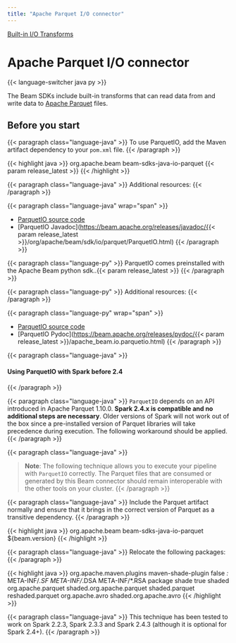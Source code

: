 ```yaml
---
title: "Apache Parquet I/O connector"
---
```

<!--
Licensed under the Apache License, Version 2.0 (the "License");
you may not use this file except in compliance with the License.
You may obtain a copy of the License at

http://www.apache.org/licenses/LICENSE-2.0

Unless required by applicable law or agreed to in writing, software
distributed under the License is distributed on an "AS IS" BASIS,
WITHOUT WARRANTIES OR CONDITIONS OF ANY KIND, either express or implied.
See the License for the specific language governing permissions and
limitations under the License.
-->

[Built-in I/O Transforms](/documentation/io/built-in/)

# Apache Parquet I/O connector

{{< language-switcher java py >}}

The Beam SDKs include built-in transforms that can read data from and write data
to [Apache Parquet](https://parquet.apache.org) files.

## Before you start

<!-- Java specific -->

{{< paragraph class="language-java" >}}
To use ParquetIO, add the Maven artifact dependency to your `pom.xml` file.
{{< /paragraph >}}

{{< highlight java >}}
<dependency>
    <groupId>org.apache.beam</groupId>
    <artifactId>beam-sdks-java-io-parquet</artifactId>
    <version>{{< param release_latest >}}</version>
</dependency>
{{< /highlight >}}

{{< paragraph class="language-java" >}}
Additional resources:
{{< /paragraph >}}

{{< paragraph class="language-java" wrap="span" >}}
* [ParquetIO source code](https://github.com/apache/beam/blob/master/sdks/java/io/parquet/src/main/java/org/apache/beam/sdk/io/parquet/ParquetIO.java)
* [ParquetIO Javadoc](https://beam.apache.org/releases/javadoc/{{< param release_latest >}}/org/apache/beam/sdk/io/parquet/ParquetIO.html)
{{< /paragraph >}}

<!-- Python specific -->

{{< paragraph class="language-py" >}}
ParquetIO comes preinstalled with the Apache Beam python sdk..{{< param release_latest >}}
{{< /paragraph >}}

{{< paragraph class="language-py" >}}
Additional resources:
{{< /paragraph >}}

{{< paragraph class="language-py" wrap="span" >}}
* [ParquetIO source code](https://github.com/apache/beam/blob/master/sdks/python/apache_beam/io/parquetio.py)
* [ParquetIO Pydoc](https://beam.apache.org/releases/pydoc/{{< param release_latest >}}/apache_beam.io.parquetio.html)
{{< /paragraph >}}

{{< paragraph class="language-java" >}}
#### Using ParquetIO with Spark before 2.4
{{< /paragraph >}}

{{< paragraph class="language-java" >}}
`ParquetIO` depends on an API introduced in Apache Parquet 1.10.0.  **Spark 2.4.x is compatible and no additional steps are necessary**.  Older versions of Spark will not work out of the box since a pre-installed version of Parquet libraries will take precedence during execution.  The following workaround should be applied.
{{< /paragraph >}}

{{< paragraph class="language-java" >}}
> **Note**: The following technique allows you to execute your pipeline with `ParquetIO` correctly.
> The Parquet files that are consumed or generated by this Beam connector should remain interoperable with the other tools on your cluster.
{{< /paragraph >}}

{{< paragraph class="language-java" >}}
Include the Parquet artifact normally and ensure that it brings in the correct version of Parquet as a transitive dependency.
{{< /paragraph >}}

{{< highlight java >}}
<dependency>
    <groupId>org.apache.beam</groupId>
    <artifactId>beam-sdks-java-io-parquet</artifactId>
    <version>${beam.version}</version>
</dependency>
{{< /highlight >}}
 
{{< paragraph class="language-java" >}}
Relocate the following packages:
{{< /paragraph >}}

{{< highlight java >}}
<plugin>
  <groupId>org.apache.maven.plugins</groupId>
  <artifactId>maven-shade-plugin</artifactId>
  <configuration>
    <createDependencyReducedPom>false</createDependencyReducedPom>
    <filters>
      <filter>
        <artifact>*:*</artifact>
        <excludes>
          <exclude>META-INF/*.SF</exclude>
          <exclude>META-INF/*.DSA</exclude>
          <exclude>META-INF/*.RSA</exclude>
        </excludes>
      </filter>
    </filters>
  </configuration>
  <executions>
    <execution>
      <phase>package</phase>
      <goals>
        <goal>shade</goal>
      </goals>
      <configuration>
        <shadedArtifactAttached>true</shadedArtifactAttached>
        <shadedClassifierName>shaded</shadedClassifierName>
        <relocations>
          <relocation>
            <pattern>org.apache.parquet</pattern>
            <shadedPattern>shaded.org.apache.parquet</shadedPattern>
          </relocation>
          <!-- Some packages are shaded already, and on the original spark classpath. Shade them more. -->
          <relocation>
            <pattern>shaded.parquet</pattern>
            <shadedPattern>reshaded.parquet</shadedPattern>
          </relocation>
          <relocation>
            <pattern>org.apache.avro</pattern>
            <shadedPattern>shaded.org.apache.avro</shadedPattern>
          </relocation>
        </relocations>
        <transformers>
          <transformer
            implementation="org.apache.maven.plugins.shade.resource.ServicesResourceTransformer"/>
        </transformers>
      </configuration>
    </execution>
  </executions>
</plugin>
{{< /highlight >}}

{{< paragraph class="language-java" >}}
This technique has been tested to work on Spark 2.2.3, Spark 2.3.3 and Spark 2.4.3 (although it is optional for Spark 2.4+).
{{< /paragraph >}}
